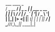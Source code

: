   ___        ____           _           <br> 
 / _ \__  __/ ___|__ _ _ __| |_ ___ _ __ <br>
| | | \ \/ / |   / _` | '__| __/ _ \ '__|<br>
| |_| |>  <| |__| (_| | |  | ||  __/ |   <br>
 \___//_/\_\\____\__,_|_|   \__\___|_|   <br>
                                         <br>
